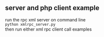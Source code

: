 ## server and php client example
run the rpc xml server on command line  
`python xmlrpc_server.py`  
then run either xml rpc client call examples  
